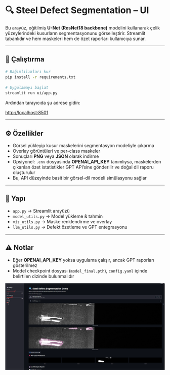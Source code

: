 # 🔍 Steel Defect Segmentation – UI

Bu arayüz, eğitilmiş **U-Net (ResNet18 backbone)** modelini kullanarak çelik yüzeylerindeki kusurların segmentasyonunu görselleştirir.
Streamlit tabanlıdır ve hem maskeleri hem de özet raporları kullanıcıya sunar.

---

## 🚀 Çalıştırma

```bash
# Bağımlılıkları kur
pip install -r requirements.txt

# Uygulamayı başlat
streamlit run ui/app.py
```

Ardından tarayıcıda şu adrese gidin:

[http://localhost:8501](http://localhost:8501)

---

## ⚙️ Özellikler

- Görsel yükleyip kusur maskelerini segmentasyon modeliyle çıkarma
- Overlay görüntüleri ve per-class maskeler
- Sonuçları **PNG** veya **JSON** olarak indirme
- Opsiyonel: `.env` dosyasında **OPENAI_API_KEY** tanımlıysa, maskelerden çıkarılan özet istatistikler GPT API’sine gönderilir ve doğal dil raporu oluşturulur
- Bu, API düzeyinde basit bir görsel-dil modeli simülasyonu sağlar

---

## 📂 Yapı

- `app.py` → Streamlit arayüzü
- `model_utils.py` → Model yükleme & tahmin
- `viz_utils.py` → Maske renklendirme ve overlay
- `llm_utils.py` → Defekt özetleme ve GPT entegrasyonu

---

## ⚠️ Notlar

- Eğer **OPENAI_API_KEY** yoksa uygulama çalışır, ancak GPT raporları gösterilmez
- Model checkpoint dosyası (`model_final.pth`), `config.yaml` içinde belirtilen dizinde bulunmalıdır

![Ekran Görüntüsü](image.png)
